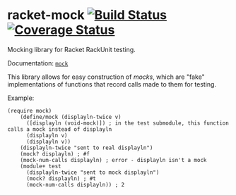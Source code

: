 # racket-mock [![Build Status](https://travis-ci.org/jackfirth/racket-mock.svg)](https://travis-ci.org/jackfirth/racket-mock) [![Coverage Status](https://coveralls.io/repos/jackfirth/racket-mock/badge.svg?branch=master&service=github)](https://coveralls.io/github/jackfirth/racket-mock?branch=master)
Mocking library for Racket RackUnit testing.

Documentation: [`mock`](http://pkg-build.racket-lang.org/doc/mock/index.html)

This library allows for easy construction of *mocks*, which are "fake" implementations of functions that record calls made to them for testing.

Example:

```racket
(require mock)
    (define/mock (displayln-twice v)
      ([displayln (void-mock)]) ; in the test submodule, this function calls a mock instead of displayln
      (displayln v)
      (displayln v))
    (displayln-twice "sent to real displayln")
    (mock? displayln) ; #f
    (mock-num-calls displayln) ; error - displayln isn't a mock
    (module+ test
      (displayln-twice "sent to mock displayln")
      (mock? displayln) ; #t
      (mock-num-calls displayln)) ; 2
```
